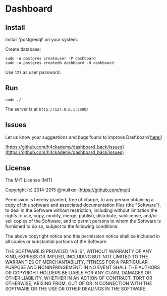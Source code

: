 # Dashboard

## Install

Install 'postgresql' on your system.

Create database:

    sudo -u postgres createuser -P dashboard
    sudo -u postgres createdb dashboard -O dashboard

Use `123` as user password. 

## Run

    node ./

The server is at `http://127.0.0.1:3000/`

## Issues

Let us know your suggestions and bugs found to improve Dashboard [here!](https://github.com/h4ckademy/dashboard_back/issues)!

[https://github.com/h4ckademy/dashboard_back/issues](https://github.com/h4ckademy/dashboard_back/issues)

## License

The MIT License (MIT)

Copyright (c) 2014-2015 @muitxer (https://github.com/muit)

Permission is hereby granted, free of charge, to any person obtaining a copy
of this software and associated documentation files (the "Software"), to deal
in the Software without restriction, including without limitation the rights
to use, copy, modify, merge, publish, distribute, sublicense, and/or sell
copies of the Software, and to permit persons to whom the Software is
furnished to do so, subject to the following conditions:

The above copyright notice and this permission notice shall be included in
all copies or substantial portions of the Software.

THE SOFTWARE IS PROVIDED "AS IS", WITHOUT WARRANTY OF ANY KIND, EXPRESS OR
IMPLIED, INCLUDING BUT NOT LIMITED TO THE WARRANTIES OF MERCHANTABILITY,
FITNESS FOR A PARTICULAR PURPOSE AND NONINFRINGEMENT. IN NO EVENT SHALL THE
AUTHORS OR COPYRIGHT HOLDERS BE LIABLE FOR ANY CLAIM, DAMAGES OR OTHER
LIABILITY, WHETHER IN AN ACTION OF CONTRACT, TORT OR OTHERWISE, ARISING FROM,
OUT OF OR IN CONNECTION WITH THE SOFTWARE OR THE USE OR OTHER DEALINGS IN
THE SOFTWARE.

